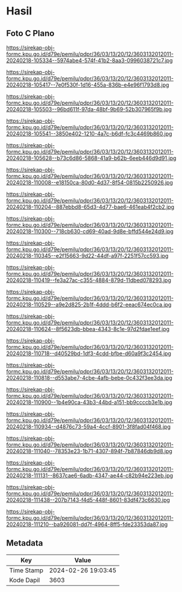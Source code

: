 # Hasil

## Foto C Plano

https://sirekap-obj-formc.kpu.go.id/d79e/pemilu/pdpr/36/03/13/20/12/3603132012011-20240218-105334--5974abe4-574f-41b2-8aa3-0996038721c7.jpg

https://sirekap-obj-formc.kpu.go.id/d79e/pemilu/pdpr/36/03/13/20/12/3603132012011-20240218-105417--7e0f530f-1d16-455a-836b-e4e96f1793d8.jpg

https://sirekap-obj-formc.kpu.go.id/d79e/pemilu/pdpr/36/03/13/20/12/3603132012011-20240218-105503--96bd611f-97da-48bf-9b69-52b307965f9b.jpg

https://sirekap-obj-formc.kpu.go.id/d79e/pemilu/pdpr/36/03/13/20/12/3603132012011-20240218-105541--3850e402-1210-4a7c-b6df-fc3c4469b860.jpg

https://sirekap-obj-formc.kpu.go.id/d79e/pemilu/pdpr/36/03/13/20/12/3603132012011-20240218-105628--b73c6d86-5868-41a9-b62b-6eeb446d9d91.jpg

https://sirekap-obj-formc.kpu.go.id/d79e/pemilu/pdpr/36/03/13/20/12/3603132012011-20240218-110008--e18150ca-80d0-4d37-8f54-0815b2250926.jpg

https://sirekap-obj-formc.kpu.go.id/d79e/pemilu/pdpr/36/03/13/20/12/3603132012011-20240218-110204--887ebbd8-65d3-4d77-bae6-461eab4f2cb2.jpg

https://sirekap-obj-formc.kpu.go.id/d79e/pemilu/pdpr/36/03/13/20/12/3603132012011-20240218-110300--718cb630-cd69-40ad-9d8e-bffd544e24d9.jpg

https://sirekap-obj-formc.kpu.go.id/d79e/pemilu/pdpr/36/03/13/20/12/3603132012011-20240218-110345--e2f15663-9d22-44df-a97f-2251f57cc593.jpg

https://sirekap-obj-formc.kpu.go.id/d79e/pemilu/pdpr/36/03/13/20/12/3603132012011-20240218-110419--fe3a27ac-c355-4884-879d-11dbed078293.jpg

https://sirekap-obj-formc.kpu.go.id/d79e/pemilu/pdpr/36/03/13/20/12/3603132012011-20240218-110529--a9e2d825-2b1f-4ddd-b6f2-eeac674ec0ca.jpg

https://sirekap-obj-formc.kpu.go.id/d79e/pemilu/pdpr/36/03/13/20/12/3603132012011-20240218-110624--8f5623db-bbea-4343-8c1e-97d2fdae1eef.jpg

https://sirekap-obj-formc.kpu.go.id/d79e/pemilu/pdpr/36/03/13/20/12/3603132012011-20240218-110718--d40529bd-1df3-4cdd-bfbe-d60a9f3c2454.jpg

https://sirekap-obj-formc.kpu.go.id/d79e/pemilu/pdpr/36/03/13/20/12/3603132012011-20240218-110818--d553abe7-4cbe-4afb-bebe-0c432f3ee3da.jpg

https://sirekap-obj-formc.kpu.go.id/d79e/pemilu/pdpr/36/03/13/20/12/3603132012011-20240218-110900--1b4e90ca-43b3-44bd-a151-bb9ccccb3e1b.jpg

https://sirekap-obj-formc.kpu.go.id/d79e/pemilu/pdpr/36/03/13/20/12/3603132012011-20240218-110934--d4876c73-59a4-4ccf-8901-3f8fad04f468.jpg

https://sirekap-obj-formc.kpu.go.id/d79e/pemilu/pdpr/36/03/13/20/12/3603132012011-20240218-111040--78353e23-1b71-4307-894f-7b87846db9d8.jpg

https://sirekap-obj-formc.kpu.go.id/d79e/pemilu/pdpr/36/03/13/20/12/3603132012011-20240218-111131--8637cae6-6adb-4347-ae44-c82b94e223eb.jpg

https://sirekap-obj-formc.kpu.go.id/d79e/pemilu/pdpr/36/03/13/20/12/3603132012011-20240218-111438--207b7143-f4d5-448f-8601-83df473c6630.jpg

https://sirekap-obj-formc.kpu.go.id/d79e/pemilu/pdpr/36/03/13/20/12/3603132012011-20240218-111210--ba926081-dd7f-4964-8ff5-fde23353da87.jpg


## Metadata

| Key        | Value               |
| ---------- | ------------------- |
| Time Stamp | 2024-02-26 19:03:45 |
| Kode Dapil | 3603                |



